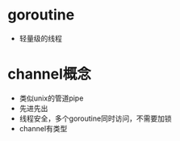# goroutine

- 轻量级的线程

# channel概念

- 类似unix的管道pipe
- 先进先出
- 线程安全，多个goroutine同时访问，不需要加锁
- channel有类型